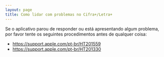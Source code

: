 ```yaml
---
layout: page
title: Como lidar com problemas no Cifra+/Letra+
---
```


Se o aplicativo parou de responder ou está apresentando algum problema, por favor tente os seguintes procedimentos antes de qualquer coisa:

- <https://support.apple.com/pt-br/HT201559>
- <https://support.apple.com/pt-br/HT201330>